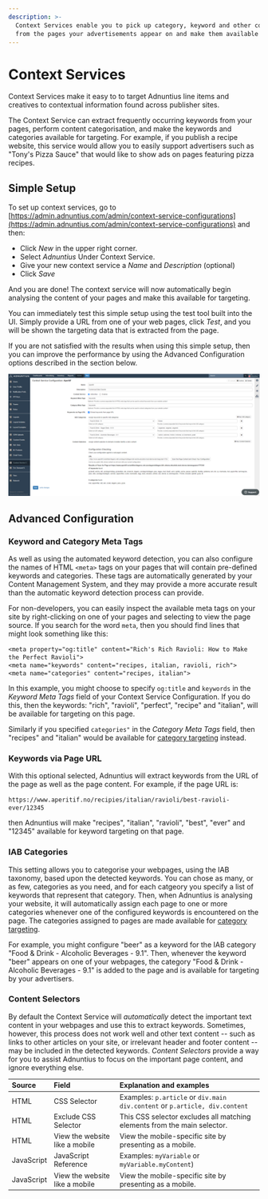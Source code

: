 ```yaml
---
description: >-
  Context Services enable you to pick up category, keyword and other contextual information
  from the pages your advertisements appear on and make them available for contextual targeting.
---
```


# Context Services

Context Services make it easy to to target Adnuntius line items and creatives to contextual information found across publisher sites.

The Context Service can extract frequently occurring keywords from your pages, perform content categorisation, and make the keywords and categories available for targeting. For example, if you publish a recipe website, this service would allow you to easily support advertisers such as "Tony's Pizza Sauce" that would like to show ads on pages featuring pizza recipes.

## Simple Setup

To set up context services, go to [https://admin.adnuntius.com/admin/context-service-configurations](https://admin.adnuntius.com/admin/context-service-configurations) and then:

* Click _New_ in the upper right corner.
* Select _Adnuntius_ Under Context Service.
* Give your new context service a _Name_ and _Description_ \(optional\) 
* Click _Save_

And you are done! The context service will now automatically begin analysing the content of your pages and make this available for targeting.

You can immediately test this simple setup using the test tool built into the UI. Simply provide a URL from one of your web pages, click _Test_, and you will be shown the targeting data that is extracted from the page.

If you are not satisfied with the results when using this simple setup, then you can improve the performance by using the Advanced Configuration options described in the section below.

![Example Context Service Setup.](../../../.gitbook/assets/context-service.png)

## Advanced Configuration

### Keyword and Category Meta Tags

As well as using the automated keyword detection, you can also configure the names of HTML `<meta>` tags on your pages that will contain pre-defined keywords and categories. These tags are automatically generated by your Content Management System, and they may provide a more accurate result than the automatic keyword detection process can provide.

For non-developers, you can easily inspect the available meta tags on your site by right-clicking on one of your pages and selecting to view the page source. If you search for the word `meta`, then you should find lines that might look something like this:

```markup
<meta property="og:title" content="Rich's Rich Ravioli: How to Make the Perfect Ravioli">
<meta name="keywords" content="recipes, italian, ravioli, rich">
<meta name="categories" content="recipes, italian">
```

In this example, you might choose to specify `og:title` and `keywords` in the _Keyword Meta Tags_ field of your Context Service Configuration. If you do this, then the keywords: "rich", "ravioli", "perfect", "recipe" and "italian", will be available for targeting on this page.

Similarly if you specified `categories"` in the _Category Meta Tags_ field, then "recipes" and "italian" would be available for [category targeting](../advertising/targeting.md#category-targeting) instead.

### Keywords via Page URL

With this optional selected, Adnuntius will extract keywords from the URL of the page as well as the page content. For example, if the page URL is:

```http
https://www.aperitif.no/recipies/italian/ravioli/best-ravioli-ever/12345
```

then Adnuntius will make "recipes", "italian", "ravioli", "best", "ever" and "12345" available for keyword targeting on that page.

### IAB Categories

This setting allows you to categorise your webpages, using the IAB taxonomy, based upon the detected keywords. You can chose as many, or as few, categories as you need, and for each catgeory you specify a list of keywords that represent that category. Then, when Adnuntius is analysing your website, it will automatically assign each page to one or more categories whenever one of the configured keywords is encountered on the page. The categories assigned to pages are made available for [category targeting](../advertising/targeting.md#category-targeting).

For example, you might configure "beer" as a keyword for the IAB category "Food & Drink - Alcoholic Beverages - 9.1". Then, whenever the keyword "beer" appears on one of your webpages, the category "Food & Drink - Alcoholic Beverages - 9.1" is added to the page and is available for targeting by your advertisers.

### Content Selectors

By default the Context Service will _automatically_ detect the important text content in your webpages and use this to extract keywords. Sometimes, however, this process does not work well and other text content -- such as links to other articles on your site, or irrelevant header and footer content -- may be included in the detected keywords. _Content Selectors_ provide a way for you to assist Adnuntius to focus on the important page content, and ignore everything else.

| Source | Field | Explanation and examples |
| :--- | :--- | :--- |
| HTML | CSS Selector | Examples: `p.article` or `div.main div.content` or `p.article, div.content` |
| HTML | Exclude CSS Selector | This CSS selector excludes all matching elements from the main selector. |
| HTML | View the website like a mobile | View the mobile-specific site by presenting as a mobile. |
| JavaScript | JavaScript Reference | Examples: `myVariable` or `myVariable.myContent`\) |
| JavaScript | View the website like a mobile | View the mobile-specific site by presenting as a mobile. |

